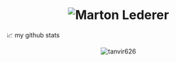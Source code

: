 <h1 align="center">
  <img src="https://readme-typing-svg.demolab.com?font=Fira+Code&size=35&pause=200&color=F75C7E&center=true&vCenter=true&width=435&lines=Marton+Lederer" alt="Marton Lederer" />
</h1>
📈 my github stats

<p align="center"> <img src="https://github-readme-stats.vercel.app/api?username=tanvir626&show_icons=true&theme=gotham" alt="tanvir626" />
